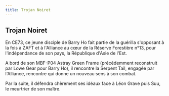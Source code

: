 ```yaml
---
title: Trojan Noiret
---
```


Trojan Noiret
-------------




En CE73, ce jeune disciple de Barry Ho fait partie de la guérilla s'opposant à la fois à ZAFT et à l'Alliance au cœur de la Réserve Forestière n°13, pour l'indépendance de son pays, la République d'Asie de l'Est.


A bord de son MBF-P04 Astray Green Frame (précédemment reconstruit par Lowe Gear pour Barry Ho), il rencontre la Serpent Tail, engagée par l'Alliance, rencontre qui donne un nouveau sens à son combat. 


Par la suite, il défendra chèrement ses idéaux face à Léon Grave puis Suu, le meurtrier de son maître.


